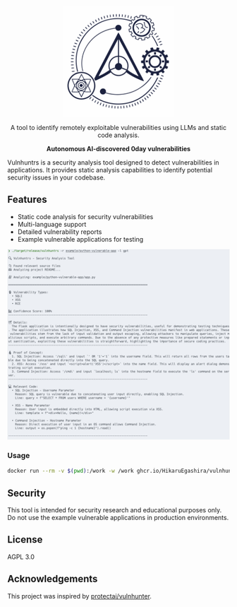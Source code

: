 <div align="center">

  <img width="250" src="./logo.png" alt="Vulnhuntrs Logo">

A tool to identify remotely exploitable vulnerabilities using LLMs and static code analysis.

**Autonomous AI-discovered 0day vulnerabilities**

</div>

Vulnhuntrs is a security analysis tool designed to detect vulnerabilities in applications. It provides static analysis capabilities to identify potential security issues in your codebase.

## Features

- Static code analysis for security vulnerabilities
- Multi-language support
- Detailed vulnerability reports
- Example vulnerable applications for testing

![analyze-python](./analyze-python.png)

### Usage

```bash
docker run --rm -v $(pwd):/work -w /work ghcr.io/HikaruEgashira/vulnhuntrs:latest -r <path-to-project>
```

## Security

This tool is intended for security research and educational purposes only. Do not use the example vulnerable applications in production environments.

## License

AGPL 3.0

## Acknowledgements

This project was inspired by [protectai/vulnhunter](https://github.com/protectai/vulnhuntr).
